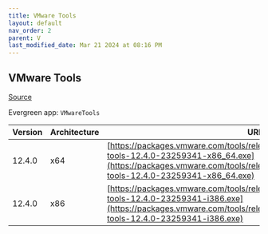 ```yaml
---
title: VMware Tools
layout: default
nav_order: 2
parent: V
last_modified_date: Mar 21 2024 at 08:16 PM
---
```


## VMware Tools

[Source](https://docs.vmware.com/en/VMware-Tools/index.html)

Evergreen app: `VMwareTools`

| Version | Architecture | URI                                                                                                                                                                                                            |
| ------- | ------------ | -------------------------------------------------------------------------------------------------------------------------------------------------------------------------------------------------------------- |
| 12.4.0  | x64          | [https://packages.vmware.com/tools/releases/12.4.0/windows/x64/VMware-tools-12.4.0-23259341-x86_64.exe](https://packages.vmware.com/tools/releases/12.4.0/windows/x64/VMware-tools-12.4.0-23259341-x86_64.exe) |
| 12.4.0  | x86          | [https://packages.vmware.com/tools/releases/12.4.0/windows/x86/VMware-tools-12.4.0-23259341-i386.exe](https://packages.vmware.com/tools/releases/12.4.0/windows/x86/VMware-tools-12.4.0-23259341-i386.exe)     |
